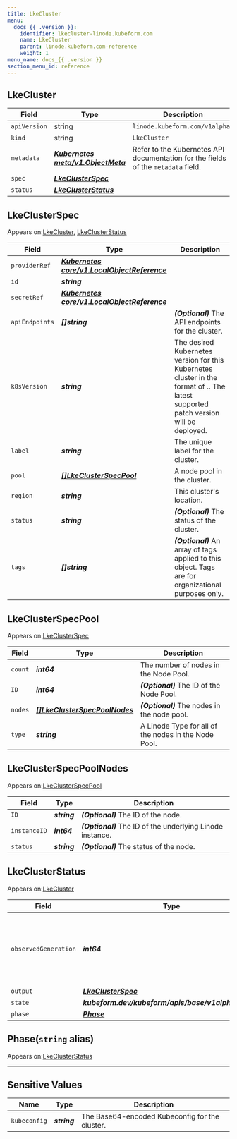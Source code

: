 ```yaml
---
title: LkeCluster
menu:
  docs_{{ .version }}:
    identifier: lkecluster-linode.kubeform.com
    name: LkeCluster
    parent: linode.kubeform.com-reference
    weight: 1
menu_name: docs_{{ .version }}
section_menu_id: reference
---
```


## LkeCluster
| Field | Type | Description |
| ------ | ----- | ----------- |
| `apiVersion` | string | `linode.kubeform.com/v1alpha1` |
|    `kind` | string | `LkeCluster` |
| `metadata` | ***[Kubernetes meta/v1.ObjectMeta](https://v1-18.docs.kubernetes.io/docs/reference/generated/kubernetes-api/v1.18/#objectmeta-v1-meta)***|Refer to the Kubernetes API documentation for the fields of the `metadata` field.|
| `spec` | ***[LkeClusterSpec](#lkeclusterspec)***||
| `status` | ***[LkeClusterStatus](#lkeclusterstatus)***||
## LkeClusterSpec

Appears on:[LkeCluster](#lkecluster), [LkeClusterStatus](#lkeclusterstatus)

| Field | Type | Description |
| ------ | ----- | ----------- |
| `providerRef` | ***[Kubernetes core/v1.LocalObjectReference](https://v1-18.docs.kubernetes.io/docs/reference/generated/kubernetes-api/v1.18/#localobjectreference-v1-core)***||
| `id` | ***string***||
| `secretRef` | ***[Kubernetes core/v1.LocalObjectReference](https://v1-18.docs.kubernetes.io/docs/reference/generated/kubernetes-api/v1.18/#localobjectreference-v1-core)***||
| `apiEndpoints` | ***[]string***| ***(Optional)*** The API endpoints for the cluster.|
| `k8sVersion` | ***string***|The desired Kubernetes version for this Kubernetes cluster in the format of <major>.<minor>. The latest supported patch version will be deployed.|
| `label` | ***string***|The unique label for the cluster.|
| `pool` | ***[[]LkeClusterSpecPool](#lkeclusterspecpool)***|A node pool in the cluster.|
| `region` | ***string***|This cluster's location.|
| `status` | ***string***| ***(Optional)*** The status of the cluster.|
| `tags` | ***[]string***| ***(Optional)*** An array of tags applied to this object. Tags are for organizational purposes only.|
## LkeClusterSpecPool

Appears on:[LkeClusterSpec](#lkeclusterspec)

| Field | Type | Description |
| ------ | ----- | ----------- |
| `count` | ***int64***|The number of nodes in the Node Pool.|
| `ID` | ***int64***| ***(Optional)*** The ID of the Node Pool.|
| `nodes` | ***[[]LkeClusterSpecPoolNodes](#lkeclusterspecpoolnodes)***| ***(Optional)*** The nodes in the node pool.|
| `type` | ***string***|A Linode Type for all of the nodes in the Node Pool.|
## LkeClusterSpecPoolNodes

Appears on:[LkeClusterSpecPool](#lkeclusterspecpool)

| Field | Type | Description |
| ------ | ----- | ----------- |
| `ID` | ***string***| ***(Optional)*** The ID of the node.|
| `instanceID` | ***int64***| ***(Optional)*** The ID of the underlying Linode instance.|
| `status` | ***string***| ***(Optional)*** The status of the node.|
## LkeClusterStatus

Appears on:[LkeCluster](#lkecluster)

| Field | Type | Description |
| ------ | ----- | ----------- |
| `observedGeneration` | ***int64***| ***(Optional)*** Resource generation, which is updated on mutation by the API Server.|
| `output` | ***[LkeClusterSpec](#lkeclusterspec)***| ***(Optional)*** |
| `state` | ***kubeform.dev/kubeform/apis/base/v1alpha1.State***| ***(Optional)*** |
| `phase` | ***[Phase](#phase)***| ***(Optional)*** |
## Phase(`string` alias)

Appears on:[LkeClusterStatus](#lkeclusterstatus)

---
## Sensitive Values
| Name | Type | Description |
|------|------|-------------|
| `kubeconfig` | ***string*** |The Base64-encoded Kubeconfig for the cluster.|
